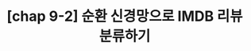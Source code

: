 ---
title: "[chap 9-2] 순환 신경망으로 IMDB 리뷰 분류하기"
excerpt: "[chap 9-2] 순환 신경망으로 IMDB 리뷰 분류하기"
categories: [Ai Study]
tags: [Ai Study, Python]
toc: true
toc_sticky: true
---